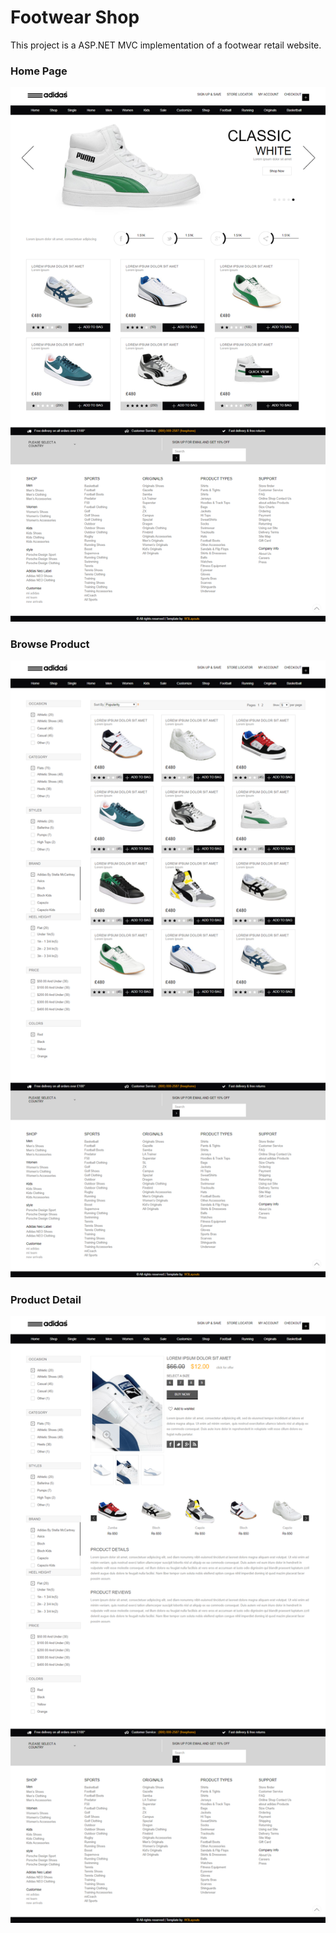 # Footwear Shop

This project is a ASP.NET MVC implementation of a footwear retail website.

### Home Page
![Home Page](/Screens/Home.png)

### Browse Product
![Browse Product](/Screens/Shop.png)

### Product Detail
![Product Detail](/Screens/Single.png)
